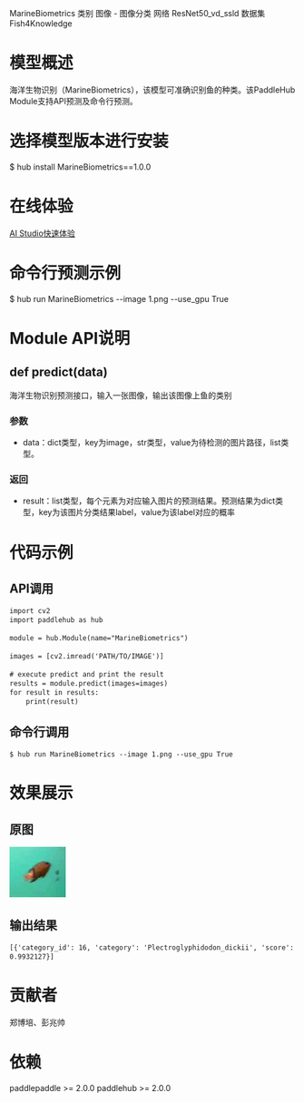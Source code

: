 MarineBiometrics
类别 图像 - 图像分类
网络 ResNet50_vd_ssld
数据集 Fish4Knowledge

# 模型概述
海洋生物识别（MarineBiometrics），该模型可准确识别鱼的种类。该PaddleHub Module支持API预测及命令行预测。

# 选择模型版本进行安装
$ hub install MarineBiometrics==1.0.0

# 在线体验
[AI Studio快速体验](https://aistudio.baidu.com/aistudio/projectdetail/1667809)

# 命令行预测示例
$ hub run MarineBiometrics --image 1.png --use_gpu True

# Module API说明
## def predict(data)
海洋生物识别预测接口，输入一张图像，输出该图像上鱼的类别
### 参数
- data：dict类型，key为image，str类型，value为待检测的图片路径，list类型。

### 返回
- result：list类型，每个元素为对应输入图片的预测结果。预测结果为dict类型，key为该图片分类结果label，value为该label对应的概率

# 代码示例

## API调用

~~~
import cv2
import paddlehub as hub

module = hub.Module(name="MarineBiometrics")

images = [cv2.imread('PATH/TO/IMAGE')]

# execute predict and print the result
results = module.predict(images=images)
for result in results:
    print(result)
~~~

## 命令行调用
~~~
$ hub run MarineBiometrics --image 1.png --use_gpu True
~~~

# 效果展示

## 原图
<img src="/docs/imgs/Readme_Related/Image_Classification_MarineBiometrics.png">

## 输出结果
~~~
[{'category_id': 16, 'category': 'Plectroglyphidodon_dickii', 'score': 0.9932127}]
~~~

# 贡献者
郑博培、彭兆帅

# 依赖
paddlepaddle >= 2.0.0
paddlehub >= 2.0.0
